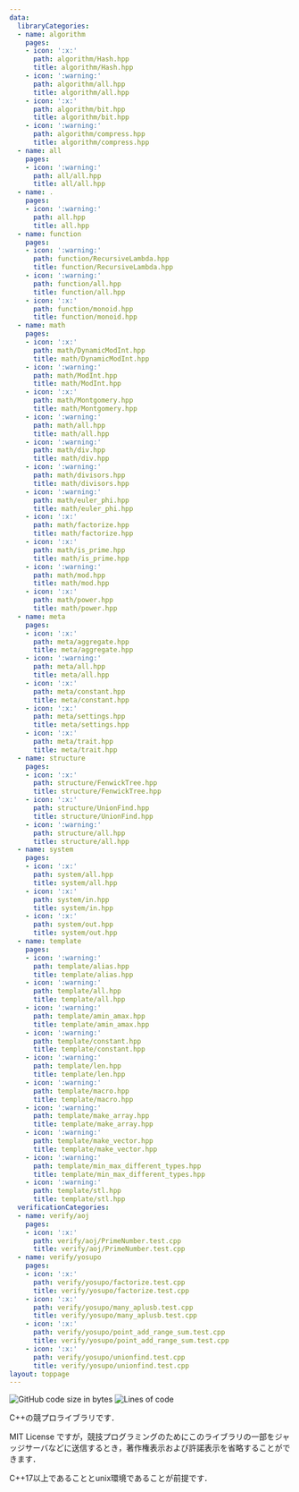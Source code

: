 ```yaml
---
data:
  libraryCategories:
  - name: algorithm
    pages:
    - icon: ':x:'
      path: algorithm/Hash.hpp
      title: algorithm/Hash.hpp
    - icon: ':warning:'
      path: algorithm/all.hpp
      title: algorithm/all.hpp
    - icon: ':x:'
      path: algorithm/bit.hpp
      title: algorithm/bit.hpp
    - icon: ':warning:'
      path: algorithm/compress.hpp
      title: algorithm/compress.hpp
  - name: all
    pages:
    - icon: ':warning:'
      path: all/all.hpp
      title: all/all.hpp
  - name: .
    pages:
    - icon: ':warning:'
      path: all.hpp
      title: all.hpp
  - name: function
    pages:
    - icon: ':warning:'
      path: function/RecursiveLambda.hpp
      title: function/RecursiveLambda.hpp
    - icon: ':warning:'
      path: function/all.hpp
      title: function/all.hpp
    - icon: ':x:'
      path: function/monoid.hpp
      title: function/monoid.hpp
  - name: math
    pages:
    - icon: ':x:'
      path: math/DynamicModInt.hpp
      title: math/DynamicModInt.hpp
    - icon: ':warning:'
      path: math/ModInt.hpp
      title: math/ModInt.hpp
    - icon: ':x:'
      path: math/Montgomery.hpp
      title: math/Montgomery.hpp
    - icon: ':warning:'
      path: math/all.hpp
      title: math/all.hpp
    - icon: ':warning:'
      path: math/div.hpp
      title: math/div.hpp
    - icon: ':warning:'
      path: math/divisors.hpp
      title: math/divisors.hpp
    - icon: ':warning:'
      path: math/euler_phi.hpp
      title: math/euler_phi.hpp
    - icon: ':x:'
      path: math/factorize.hpp
      title: math/factorize.hpp
    - icon: ':x:'
      path: math/is_prime.hpp
      title: math/is_prime.hpp
    - icon: ':warning:'
      path: math/mod.hpp
      title: math/mod.hpp
    - icon: ':x:'
      path: math/power.hpp
      title: math/power.hpp
  - name: meta
    pages:
    - icon: ':x:'
      path: meta/aggregate.hpp
      title: meta/aggregate.hpp
    - icon: ':warning:'
      path: meta/all.hpp
      title: meta/all.hpp
    - icon: ':x:'
      path: meta/constant.hpp
      title: meta/constant.hpp
    - icon: ':x:'
      path: meta/settings.hpp
      title: meta/settings.hpp
    - icon: ':x:'
      path: meta/trait.hpp
      title: meta/trait.hpp
  - name: structure
    pages:
    - icon: ':x:'
      path: structure/FenwickTree.hpp
      title: structure/FenwickTree.hpp
    - icon: ':x:'
      path: structure/UnionFind.hpp
      title: structure/UnionFind.hpp
    - icon: ':warning:'
      path: structure/all.hpp
      title: structure/all.hpp
  - name: system
    pages:
    - icon: ':x:'
      path: system/all.hpp
      title: system/all.hpp
    - icon: ':x:'
      path: system/in.hpp
      title: system/in.hpp
    - icon: ':x:'
      path: system/out.hpp
      title: system/out.hpp
  - name: template
    pages:
    - icon: ':warning:'
      path: template/alias.hpp
      title: template/alias.hpp
    - icon: ':warning:'
      path: template/all.hpp
      title: template/all.hpp
    - icon: ':warning:'
      path: template/amin_amax.hpp
      title: template/amin_amax.hpp
    - icon: ':warning:'
      path: template/constant.hpp
      title: template/constant.hpp
    - icon: ':warning:'
      path: template/len.hpp
      title: template/len.hpp
    - icon: ':warning:'
      path: template/macro.hpp
      title: template/macro.hpp
    - icon: ':warning:'
      path: template/make_array.hpp
      title: template/make_array.hpp
    - icon: ':warning:'
      path: template/make_vector.hpp
      title: template/make_vector.hpp
    - icon: ':warning:'
      path: template/min_max_different_types.hpp
      title: template/min_max_different_types.hpp
    - icon: ':warning:'
      path: template/stl.hpp
      title: template/stl.hpp
  verificationCategories:
  - name: verify/aoj
    pages:
    - icon: ':x:'
      path: verify/aoj/PrimeNumber.test.cpp
      title: verify/aoj/PrimeNumber.test.cpp
  - name: verify/yosupo
    pages:
    - icon: ':x:'
      path: verify/yosupo/factorize.test.cpp
      title: verify/yosupo/factorize.test.cpp
    - icon: ':x:'
      path: verify/yosupo/many_aplusb.test.cpp
      title: verify/yosupo/many_aplusb.test.cpp
    - icon: ':x:'
      path: verify/yosupo/point_add_range_sum.test.cpp
      title: verify/yosupo/point_add_range_sum.test.cpp
    - icon: ':x:'
      path: verify/yosupo/unionfind.test.cpp
      title: verify/yosupo/unionfind.test.cpp
layout: toppage
---
```

![GitHub code size in bytes](https://img.shields.io/github/languages/code-size/Chipppppppppp/kyopro?style=flat-square)
![Lines of code](https://img.shields.io/tokei/lines/github/Chipppppppppp/kyopro?style=flat-square)

C++の競プロライブラリです．

MIT License ですが，競技プログラミングのためにこのライブラリの一部をジャッジサーバなどに送信するとき，著作権表示および許諾表示を省略することができます．

C++17以上であることとunix環境であることが前提です．